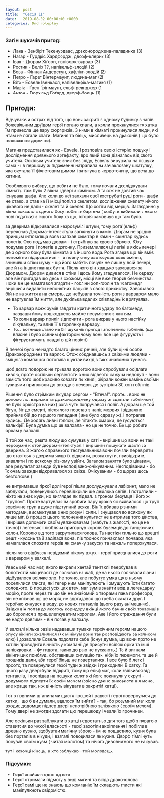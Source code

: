 ```yaml
---
layout: post
title:  "Сесія 11"
date:   2019-08-02 00:00:00 +0000
categories: Dnd roleplay
---
```

### Загін шукачів пригод:
* Лана - Зенбіріт Текенурдаас, драконороджена-паладинка (3)
* Назар - Ґурдріс Хардфордж, дворф-клерик (3)
* Іван - Дюрам Хіґсон, напіворк-варвар (3)
* Ростик - Велір ??, напівельф-злодій (2)
* Вова - Фіннан Андерспун, хафлінг-злодій (2)
* Петро - Ґарет Вінтермаунт, людина-маг (2)
* Віта - Есвель Івенкасл, напівельфіка-магиня (1)
* Марік - Ґвен Ґрінмаунт, ельф-рейнджер (1)
* Антон - Ґюрхільд Ґоґард, дворф-боєць (1)

## Пригоди:
Відчуваючи острах від того, що вони закриті в одному будинку з напів божевільним друїдом герої погано спали, а колли прокинулися то хатка їм принесла ще пару сюрпризів. З ними в кімнаті прокинулися люди, які нтам не лягали спати. Магиня та бієць, мисливець на драконів ( що було несказанно доречно).

Магиня представилася як - Esvele. І розповіла свою історію пошуку і дослідження древнього артефакту, про який вона дізналась від свого учителя. Оскільки учитель зник без сліду, Есвель вирушила на пошуки сама - і в першому ж підземенні натрапила на зачакловану шкатулку, яка окутала її фіолетовим димом і затягула в червоточину, що вела до хатини.

Особливого вибору, що робити не було, тому почали досліджувати кімнату. там було 2 вікна і двері з каміном. А також не довгий час існувала шафа.
Але коли до неї запхали свої кострубаті руці роги - шафи не стало. а став на її місці попіл з скелетом. дослідження скелету нічого цікавого не дали - скелет та й скелет. Що хотіти від мерців. Заглядання у вікна покзало з одного боку побиття бартена ( мабуть вибивали з нього нові податки) з іншого боку хз що, історія замовчує що там було.

за дверима відкривалися незрозумілі штуки, тому рога1(ельф) переконав Дюрама-інтелектула заглянути в камін. Дюрам не зрадив принцим інтілєктіща взяв і запхав скімітар в камін - скімітар кудись полетів.
Охо подумав дюрам - і стрибнув за своєю зброєю.
Юху подумав рога і полетів в догонку.
Приземлилися ці легіні в якісь печері де з одного боку була кімната а з іншого вода.
Рога згадав що він вміє непомітно підкрадатися - і в повну силу застосував своє вміння, зчинивши стіки шуму - що його мабуть почули не лише у всій печері, але й на інших планах буття. Після чого він хвацько заховався за Дюрамом.
Дюрам дивися в стіни і щось йому згадувалося. Не одразу але він пригадав що десь в схожому місці він вже творив безчинства. Поки він це намагався згадати  - гобліни хоп-гоблін та ?багомед? вирішили видалити непонятних пациків з свого прихистку.
Завсязався бій не на життя а на смерть, де небувала точність роги з варваром мало не вартувлаа їм життя, але дукілька вдалих співпадінь їх врятувлаа.
* То варвар всеж зумів завдати критичного удару по багомеду, завдаши йому пошкоджень майже несумісних з життям. 
* То коли варвар приліг відпочити - рога викрав у нього настійку лікувальну, та влив її в горлянку варвару.
* То... вогнище стало на біг шукачів пригод і зпопелило гоблінів. (що власне і було освним фактором чому вони все ще фігурують і фігурувтаимуть наадлі в цій повісті)

В печері було не надто багато цінних речей, але були цінні особи.
Драконороджена та варлок.
Отож обєднавшись з свіжими людями - зміцніла компашка потопала шуктаи вихід з такх знайомих тунелів.

щоб довго подорож не тривала дорогою вони спробували осідлати хивлю, проте оскільки сервінгісти з них відверто кажучи недолугі - вони замість того щоб красиво ковзати по хвилі, зібрали кожен камінь своїми гузицями припливли до виходу з печери. де зустріли 30 хоп гоблінів.

Рішення було стрімким як удар серпом - "Втеча!". проте... воно не допомогло. варлока та драконороджену одразу ж зцапали гобліняки ( не було оркістра на них) рога чуть попручався і поліг. А дюрам ще той бігун, біг до смерті, після чого повстав з напів мервих і відважно прийняв бій до першого попаданя ( яке було одразу ж). І потрапив кудись.. Де ходять дивні голяси, де літають хмарки, де тусуються валькірії. Була думка що це валхала - но це не точно. Бо що робити оркам у валхалі.

В той же час, решта люду що сумував у хаті - вирішив що вони не такі нерозумні к отой дюрам-інтелктуал. І вирішити пошукати щастя за дверима. З жагою справнього тестувальника вони почали перевіряти що стаєтсья з дверима якщо їх відкрити, розпахнути, привідкрити, вивалити і по всякому різному увійти. Загалом заняття було цікавим, але результат завжди був несподівано-очікуваним. Несподіваним - бо їх очам завжди відкривалося хз свіже. Очікуваним - бо щораз щось безтолкове:)

не витримавши гіркої долі герої пішли дослуджували лабіринт, мало не заблукали, повернулися. перевідкрили ще декілкьа світів. І потрапили - ніхто не знає куди, но виглядає як підвал. з троном безумця і його ж "трупом". Проте вартувлао їм зробити пару кроків як виявилося що труп зовсім не труп а дуже підступний вояка. Він їх вбивав різними методами, висмоктував з них розум і сили. І знущався по всякому як лише міг. В процесі цього полонений культист не витримав того дійства, і вирішив допомоги своїм увязнювачам ( мабуть з жалості, но це не точно) і легенько і люблячи пригорнув короля буземців до танцюючих колон. Королю від того закрутилася голова. Та настіки сильно що врешті решт - кудсиь та й заділася вона.
під тронок причахлася почвара, яка намагалася спожити героїв як смачну закуску  та нажаль поперхнулася.

після чого відбувся невідомий нікому вжух - герої приєдналися до роги з варваром у валхалі.

Увесь цей час маг, якого викрали хентай тентаклі пеербував в болотистій місцевості де полював на жаб, де на нього полювали ліани і відбувалося всіляке зло.
Не точно, але побутує умка що в ньому поселилися глисти, які тепер ним маніпулюють і змушують їсти багато солодкого. В процесі усіх цих втеч, маг зумів знайти вхід в легендарну морію, проте через те що він не знайомий з творами пана професора, він не впізнав що це морія, не здогадався що треба сказати друг. І героїчно кинувся в воду, до нових тентаклів (цього разу анімешних). Звідки він попав до якогось коридору вкінці якого бачив своїх товаришів що боролися з пришелепкуватим королем. Але і його страждання були не надто довгими - він попав у валхалу.

У валхалі кілька разів надававши тумаки героїчним героям нашого опусу вікінги зжалилися (як мінімум вони так розповідають за келихом елю) і дозволили Есвель подолати себе (існує думка, що вони прото не хотіли проводити вічність у компанії де присутні всілякі орки та інші напівкровки. - фу гидота, таких до раю не пускають.) То й вигнали вікінги цих приблуд, обставивши ситуацію так, ніби їх перемоги, та ще й грошиків дали, аби герої більш не поверталися. І все було б легк і прсото, та повернулися герої туди ж звідки і приходили. В хатку. Та цього разу двері були відкриті, тому що ельф маг, коли звільився від тентаклів, і поспішав на пошуки колег які його покинули у скруті - додумався підперти їх своїм мечем (звісно двине використання меча, але краще так, ніж вічність вікувати в закритій хатці).

І от з повними штанинами щастя грошей і радості герої повернулися до хатки, і що б ви думали, вдалося їм вийти? - так, бо розумний маг коли входив додомцю підпер двері непотрібною залізякою ( своїм мечем). Тому двері не змогди здолати цю перешкоду і чеали їх прочинені.

Але оскільки раз заблукати в хатці недостатньо для того щоб з повагою ставитсия до чужої власності - герої захотіли акріплення і побігли в древню кузню, здобувтаи магічну зброю - їм не пощастило, кузня була без порталів в нікуди, і взагалі поводилася як кузня. Дворф гімлі чуть покував своїм куєм ( читай молотом) та нічого дивовижного не накував.

тут і казочці кінець, а хто заблукав - той молодець.


### Підсумки: 
* Герої знайшли один одного
* Герої отримали підмогу у виді магині та воїда драконолова
* Герої самі ще не знають що компанію їм складють глисти які маніпулюють свідомістю.
